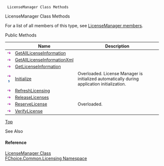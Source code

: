 ﻿     LicenseManager Class Methods                                                   

LicenseManager Class Methods

For a list of all members of this type, see [LicenseManager members](FChoice.Common~FChoice.Common.Licensing.LicenseManager_members.md).

Public Methods

|   | Name | Description |
| --- | --- | --- |
| ![Public Method](dotnetimages/publicMethod.png) | [GetAllLicenseInformation](FChoice.Common~FChoice.Common.Licensing.LicenseManager~GetAllLicenseInformation.md) |   |
| ![Public Method](dotnetimages/publicMethod.png) | [GetAllLicenseInformationXml](FChoice.Common~FChoice.Common.Licensing.LicenseManager~GetAllLicenseInformationXml.md) |   |
| ![Public Method](dotnetimages/publicMethod.png) | [GetLicenseInformation](FChoice.Common~FChoice.Common.Licensing.LicenseManager~GetLicenseInformation.md) |   |
| ![Public Method](dotnetimages/publicMethod.png)![static (Shared in Visual Basic)](dotnetimages/static.png) | [Initialize](FChoice.Common~FChoice.Common.Licensing.LicenseManager~Initialize.md) | Overloaded. License Manager is initialized automatically during application initialization.   |
| ![Public Method](dotnetimages/publicMethod.png) | [RefreshLicensing](FChoice.Common~FChoice.Common.Licensing.LicenseManager~RefreshLicensing.md) |   |
| ![Public Method](dotnetimages/publicMethod.png) | [ReleaseLicenses](FChoice.Common~FChoice.Common.Licensing.LicenseManager~ReleaseLicenses.md) |   |
| ![Public Method](dotnetimages/publicMethod.png) | [ReserveLicense](FChoice.Common~FChoice.Common.Licensing.LicenseManager~ReserveLicense.md) | Overloaded.    |
| ![Public Method](dotnetimages/publicMethod.png) | [VerifyLicense](FChoice.Common~FChoice.Common.Licensing.LicenseManager~VerifyLicense.md) |   |

[Top](#top)

See Also

#### Reference

[LicenseManager Class](FChoice.Common~FChoice.Common.Licensing.LicenseManager.md)  
[FChoice.Common.Licensing Namespace](FChoice.Common~FChoice.Common.Licensing_namespace.md)